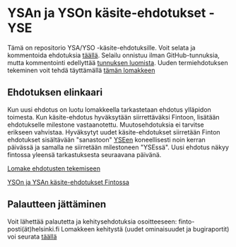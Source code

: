 # YSAn ja YSOn käsite-ehdotukset - YSE

Tämä on repositorio YSA/YSO -käsite-ehdotuksille. Voit selata ja kommentoida ehdotuksia [täällä](https://github.com/Finto-ehdotus/YSE/issues). Selailu onnistuu ilman GitHub-tunnuksia, mutta kommentointi edellyttää [tunnuksen luomista](https://github.com/join). Uuden termiehdotuksen tekeminen voit tehdä täyttämällä [tämän lomakkeen](http://ehdotus.finto.fi/#/new)

## Ehdotuksen elinkaari

Kun uusi ehdotus on luotu lomakkeella tarkastetaan ehdotus ylläpidon toimesta. Kun käsite-ehdotus hyväksytään siirrettäväksi Fintoon, lisätään ehdotukselle milestone vastaanotettu. Muutosehdotuksia ei tarvitse erikseen vahvistaa. Hyväksytyt uudet käsite-ehdotukset siirretään Finton ehdotukset sisältävään "sanastoon" [YSEen](http://finto.fi/yse/fi/) koneellisesti noin kerran päivässä ja samalla ne siirretään milestoneen "YSEssä". Uusi ehdotus näkyy fintossa yleensä tarkastuksesta seuraavana päivänä.

[Lomake ehdotusten tekemiseen](http://ehdotus.finto.fi/)

[YSOn ja YSAn käsite-ehdotukset Fintossa](http://finto.fi/yse/fi/)

## Palautteen jättäminen

Voit lähettää palautetta ja kehitysehdotuksia osoitteeseen: finto-posti(ät)helsinki.fi
Lomakkeen kehitystä (uudet ominaisuudet ja bugiraportit) voi seurata [täällä](https://github.com/NatLibFi/Finto-suggestio/issues)
